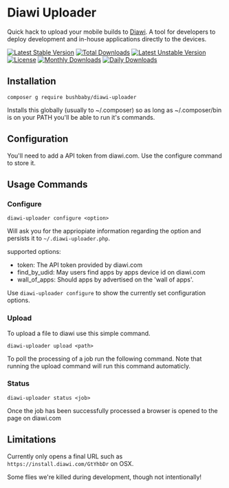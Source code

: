# Diawi Uploader

Quick hack to upload your mobile builds to [Diawi](http://diawi.com). A tool for developers to deploy development and in-house applications directly to the devices.

[![Latest Stable Version](https://poser.pugx.org/bushbaby/diawi-uploader/v/stable)](https://packagist.org/packages/bushbaby/diawi-uploader)
[![Total Downloads](https://poser.pugx.org/bushbaby/diawi-uploader/downloads)](https://packagist.org/packages/bushbaby/diawi-uploader)
[![Latest Unstable Version](https://poser.pugx.org/bushbaby/diawi-uploader/v/unstable)](https://packagist.org/packages/bushbaby/diawi-uploader)
[![License](https://poser.pugx.org/bushbaby/diawi-uploader/license)](https://packagist.org/packages/bushbaby/diawi-uploader)
[![Monthly Downloads](https://poser.pugx.org/bushbaby/diawi-uploader/d/monthly)](https://packagist.org/packages/bushbaby/diawi-uploader)
[![Daily Downloads](https://poser.pugx.org/bushbaby/diawi-uploader/d/daily)](https://packagist.org/packages/bushbaby/diawi-uploader)

## Installation

```
composer g require bushbaby/diawi-uploader
```

Installs this globally (usually to ~/.composer) so as long as ~/.composer/bin is on your PATH you'll be able to run it's commands.

## Configuration

You'll need to add a API token from diawi.com. Use the configure command to store it.


## Usage Commands

### Configure

```
diawi-uploader configure <option>
```

Will ask you for the appriopiate information regarding the option and persists it to `~/.diawi-uploader.php`.

supported options:

- token: The API token provided by diawi.com
- find\_by_udid: May users find apps by apps device id on diawi.com
- wall\_of_apps: Should apps by advertised on the 'wall of apps'.

Use `diawi-uploader configure` to show the currently set configuration options.

### Upload

To upload a file to diawi use this simple command.

```
diawi-uploader upload <path>
```

To poll the processing of a job run the following command. Note that running the upload command will run this command automaticly.

### Status

```
diawi-uploader status <job>
```

Once the job has been successfully processed a browser is opened to the page on diawi.com

## Limitations

Currently only opens a final URL such as `https://install.diawi.com/GtYhbDr` on OSX.

Some flies we're killed during development, though not intentionally!
